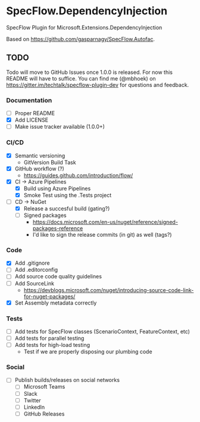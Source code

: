 # SpecFlow.DependencyInjection

SpecFlow Plugin for Microsoft.Extensions.DependencyInjection

Based on https://github.com/gasparnagy/SpecFlow.Autofac.

## TODO

Todo will move to GitHub Issues once 1.0.0 is released. For now this README will have to suffice.
You can find me (@mbhoek) on https://gitter.im/techtalk/specflow-plugin-dev for questions and feedback.

### Documentation

- [ ] Proper README
- [x] Add LICENSE
- [ ] Make issue tracker available (1.0.0+)

### CI/CD

- [x] Semantic versioning
  - GitVersion Build Task
- [x] GitHub workflow (?)
  - https://guides.github.com/introduction/flow/
- [x] CI -> Azure Pipelines
  - [x] Build using Azure Pipelines
  - [x] Smoke Test using the .Tests project
- [ ] CD -> NuGet
  - [x] Release a succesful build (gating?)
  - [ ] Signed packages
    - https://docs.microsoft.com/en-us/nuget/reference/signed-packages-reference
    - I'd like to sign the release commits (in git) as well (tags?)

### Code

- [x] Add .gitignore
- [ ] Add .editorconfig
- [ ] Add source code quality guidelines
- [ ] Add SourceLink 
  - https://devblogs.microsoft.com/nuget/introducing-source-code-link-for-nuget-packages/
- [x] Set Assembly metadata correctly

### Tests

- [ ] Add tests for SpecFlow classes (ScenarioContext, FeatureContext, etc)
- [ ] Add tests for parallel testing
- [ ] Add tests for high-load testing
  - Test if we are properly disposing our plumbing code

### Social

- [ ] Publish builds/releases on social networks
  - [ ] Microsoft Teams
  - [ ] Slack
  - [ ] Twitter
  - [ ] LinkedIn
  - [ ] GitHub Releases
